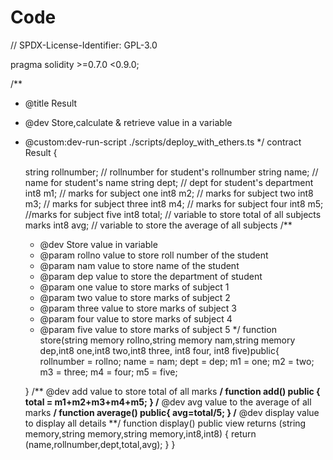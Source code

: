 # Code
// SPDX-License-Identifier: GPL-3.0

pragma solidity >=0.7.0 <0.9.0;

/**
 * @title Result
 * @dev Store,calculate & retrieve value in a variable
 * @custom:dev-run-script ./scripts/deploy_with_ethers.ts
 */
 contract Result {
     
     string rollnumber; // rollnumber for student's rollnumber
     string name; // name for student's name
     string dept; // dept for student's department
     int8 m1; // marks for subject one
     int8 m2; // marks for subject two
     int8 m3; // marks for subject three
     int8 m4; // marks for subject four 
     int8 m5; //marks for subject five 
     int8 total; // variable to store total of all subjects marks
     int8 avg; // variable to store the average of all subjects
      /**
     * @dev Store value in variable
     * @param rollno value to store roll number of the student 
     * @param nam value to store name of the student
     * @param dep value to store the department of student
     * @param one value to store marks of subject 1
     * @param two value to store marks of subject 2
     * @param three value to store marks of subject 3
     * @param four value to store marks of subject 4
     * @param five value to store marks of subject 5
     */
     function store(string memory rollno,string memory nam,string memory dep,int8 one,int8 two,int8 three, int8 four, int8 five)public{
     rollnumber = rollno;
     name = nam;
     dept = dep;
     m1 = one;
     m2 = two;
     m3 = three;
     m4 = four;
     m5 = five;

     }
     /**
     @dev add value to store total of all marks
     **/
     function add() public {
         total = m1+m2+m3+m4+m5;
     }
     /**
     @dev avg value to the average of all marks
     **/
     function average() public{
         avg=total/5;
     }
     /**
     @dev display value to display all details
     **/
     function display() public view returns (string memory,string memory,string memory,int8,int8)
     {
         return (name,rollnumber,dept,total,avg);
     }
 }
